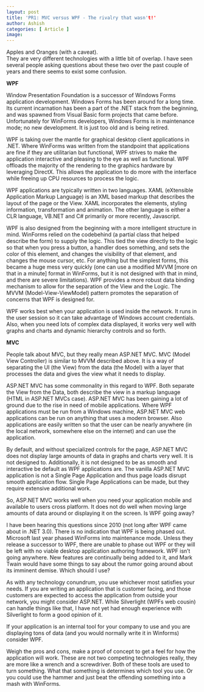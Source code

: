 ```yaml
---
layout: post
title: 'PR1: MVC versus WPF - The rivalry that wasn't!'
author: Ashish
categories: [ Article ]
image: 
---
```

 
Apples and Oranges (with a caveat). <br/>They are very different technologies with a little bit of overlap. I have seen several people asking questions about these two over the past couple of years and there seems to exist some confusion.

<b>WPF</b>

Window Presentation Foundation is a successor of Windows Forms application development. Windows Forms has been around for a long time. Its current incarnation has been a part of the .NET stack from the beginning, and was spawned from Visual Basic form projects that came before. Unfortunately for WinForms developers, Windows Forms is in maintenance mode; no new development. It is just too old and is being retired.

WPF is taking over the mantle for graphical desktop client applications in .NET. Where WinForms was written from the standpoint that applications are fine if they are utilitarian but functional, WPF strives to make the application interactive and pleasing to the eye as well as functional. WPF offloads the majority of the rendering to the graphics hardware by leveraging DirectX. This allows the application to do more with the interface while freeing up CPU resources to process the logic.

WPF applications are typically written in two languages. XAML (eXtensible Application Markup Language) is an XML based markup that describes the layout of the page or the View. XAML incorporates the elements, styling information, transformation and animation. The other language is either a CLR language, VB.NET and C# primarily or more recently, Javascript.

WPF is also designed from the beginning with a more intelligent structure in mind. WinForms relied on the codebehind (a partial class that helped describe the form) to supply the logic. This tied the view directly to the logic so that when you press a button, a handler does something, and sets the color of this element, and changes the visibility of that element, and changes the mouse cursor, etc. For anything but the simplest forms, this became a huge mess very quickly (one can use a modified MVVM [more on that in a minute] format in WinForms, but it is not designed with that in mind, and there are severe limitations). WPF provides a more robust data binding mechanism to allow for the separation of the View and the Logic. The MVVM (Model-View-ViewModel) pattern promotes the separation of concerns that WPF is designed for.

WPF works best when your application is used inside the network. It runs in the user session so it can take advantage of Windows account credentials. Also, when you need lots of complex data displayed, it works very well with graphs and charts and dynamic hierarchy controls and so forth.

<b>MVC</b>

People talk about MVC, but they really mean ASP.NET MVC. MVC (Model View Controller) is similar to MVVM described above. It is a way of separating the UI (the View) from the data (the Model) with a layer that processes the data and gives the view what it needs to display.

ASP.NET MVC has some commonality in this regard to WPF. Both separate the View from the Data, both describe the view in a markup language (HTML in ASP.NET MVCs case). ASP.NET MVC has been gaining a lot of ground due to the rise in need of mobile applications. Where WPF applications must be run from a Windows machine, ASP.NET MVC web applications can be run on anything that uses a modern browser. Also applications are easily written so that the user can be nearly anywhere (in the local network, somewhere else on the internet) and can use the application.

By default, and without specialized controls for the page, ASP.NET MVC does not display large amounts of data in graphs and charts very well. It is not designed to. Additionally, it is not designed to be as smooth and interactive be default as WPF applications are. The vanilla ASP.NET MVC application is not a Single Page Application and thus page loads disrupt smooth application flow. Single Page Applications can be made, but they require extensive additional work.

So, ASP.NET MVC works well when you need your application mobile and available to users cross platform. It does not do well when moving large amounts of data around or displaying it on the screen.
Is WPF going away?

I have been hearing this questions since 2010 (not long after WPF came about in .NET 3.0). There is no indication that WPF is being phased out. Microsoft last year phased WinForms into maintenance mode. Unless they release a successor to WPF, there are unable to phase out WPF or they will be left with no viable desktop application authoring framework. WPF isn’t going anywhere. New features are continually being added to it, and Mark Twain would have some things to say about the rumor going around about its imminent demise.
Which should I use?

As with any technology conundrum, you use whichever most satisfies your needs. If you are writing an application that is customer facing, and those customers are expected to access the application from outside your network, you might consider ASP.NET. While Silverlight (WPFs web cousin) can handle things like that, I have not yet had enough experience with Silverlight to form a good opinion of it.

If your application is an internal tool for your company to use and you are displaying tons of data (and you would normally write it in Winforms) consider WPF.

Weigh the pros and cons, make a proof of concept to get a feel for how the application will work. These are not two competing technologies really, they are more like a wrench and a screwdriver. Both of these tools are used to turn something. What that something is determines which tool you use. Or you could use the hammer and just beat the offending something into a mash with WinForms.
